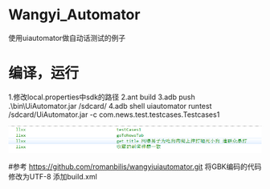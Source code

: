 # Wangyi_Automator
使用uiautomator做自动话测试的例子

# 编译，运行
1.修改local.properties中sdk的路径
2.ant build
3.adb push .\bin\UiAutomator.jar /sdcard/
4.adb shell uiautomator runtest /sdcard/UiAutomator.jar -c com.news.test.testcases.Testcases1

![image](https://raw.githubusercontent.com/fanxinghaoyue/Wangyi_Automator/master/screenshot/logcat-result.png)

#参考
https://github.com/romanbilis/wangyiuiautomator.git
将GBK编码的代码修改为UTF-8
添加build.xml